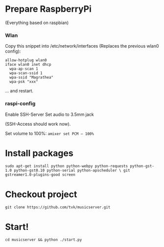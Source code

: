 # Prepare RaspberryPi

(Everything based on raspbian)

### Wlan

Copy this snippet into /etc/network/interfaces (Replaces the 
previous wlan0 config):

```
allow-hotplug wlan0
iface wlan0 inet dhcp
  wpa-ap-scan 1
  wpa-scan-ssid 1
  wpa-ssid "Magrathea"
  wpa-psk "xxx"
```
... and restart.

### raspi-config

Enable SSH-Server
Set audio to 3.5mm jack

(SSH-Access should work now).

Set volume to 100%:
`amixer set PCM — 100%`

# Install packages

`sudo apt-get install python python-webpy python-requests python-gst-1.0 python-gst0.10 python-serial python-apscheduler \
  git gstreamer1.0-plugins-good screen`
  
# Checkout project

`git clone https://github.com/tvk/musicserver.git`

# Start!

`cd musicserver && python ./start.py`
